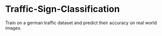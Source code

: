 # Traffic-Sign-Classification
Train on a german traffic dataset and predict their accuracy on real world images.
